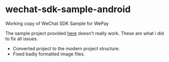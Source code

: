 # wechat-sdk-sample-android
Working copy of WeChat SDK Sample for WePay

The sample project provided [here](https://pay.weixin.qq.com/wiki/doc/api/app/app.php?chapter=11_1) doesn't really work.
These are what i did to fix all issues.
- Converted project to the modern project structure.
- Fixed badly formatted image files.
